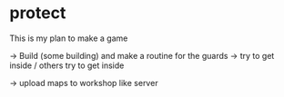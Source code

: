 # protect

This is my plan to make a game

-> Build (some building) and make a routine for the guards
-> try to get inside / others try to get inside

-> upload maps to workshop like server
